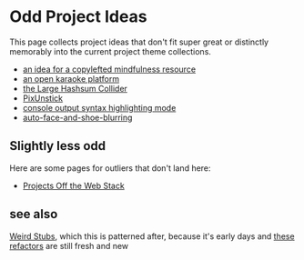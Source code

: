 # Odd Project Ideas

This page collects project ideas that don't fit super great or distinctly memorably into the current project theme collections.

- [an idea for a copylefted mindfulness resource](e8817b38-0c9e-406e-a9f2-923b869dba94.md)
- [an open karaoke platform](ac29634b-fa2e-49bb-864b-62704bcf365d.md)
- [the Large Hashsum Collider](b46b49ea-ea04-47d5-878b-ef4d0d7cb640.md)
- [PixUnstick](d1e210ed-e897-432c-aadc-03952b365da5.md)
- [console output syntax highlighting mode](bcd00e5f-4e2a-4d32-af1f-e6f2ee5e682e.md)
- [auto-face-and-shoe-blurring](0cdfff73-5d67-4c62-aca0-96a0ee8977ba.md)

## Slightly less odd

Here are some pages for outliers that don't land here:

- [Projects Off the Web Stack](4b0818d9-18a3-4c2d-8845-e5092fe91d52.md)

## see also

[Weird Stubs](231786d3-4a9b-4451-9df1-e2049b90b0fe.md), which this is patterned after, because it's early days and [these refactors](9d2999b6-8d6d-417b-9a60-36df93a05192.md) are still fresh and new
